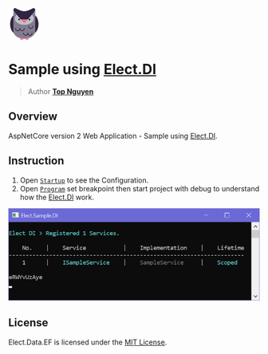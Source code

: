﻿![Logo](../../../Logo.png)
# Sample using [Elect.DI](../../../src/DI/Elect.DI/README.md)
> Author [**Top Nguyen**](http://topnguyen.net)

## Overview

AspNetCore version 2 Web Application - Sample using [Elect.DI](../../../src/DI/Elect.DI/README.md).

## Instruction
1. Open [`Startup`](Startup.cs) to see the Configuration.
2. Open [`Program`](Program.cs) set breakpoint then start project with debug to understand how the [Elect.DI](../../../src/DI/Elect.DI/README.md) work.

![Sample](Sample.png)

## License
Elect.Data.EF is licensed under the [MIT License](../../../LICENSE).